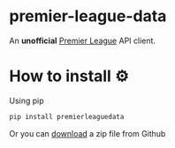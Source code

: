 # premier-league-data 

An **unofficial** [Premier League](https://www.premierleague.com) API client.

# How to install ⚙

Using pip

```bash
pip install premierleaguedata
```

Or you can [download](https://github.com/ghurone/premier-league-data/archive/refs/heads/main.zip) a zip file from Github

